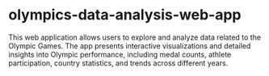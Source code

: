 # olympics-data-analysis-web-app
This web application allows users to explore and analyze data related to the Olympic Games. The app presents interactive visualizations and detailed insights into Olympic performance, including medal counts, athlete participation, country statistics, and trends across different years.
